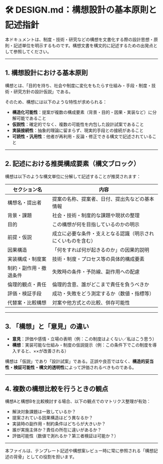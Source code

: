 # 🛠️ DESIGN.md：構想設計の基本原則と記述指針

本ドキュメントは、制度・技術・研究などの構想を文書化する際の設計思想・原則・記述単位を明示するものです。構想文書を構文的に記述するための出発点として参照してください。

---

## 1. 構想設計における基本原則

構想とは、「目的を持ち、社会や制度に変化をもたらす仕組み・手段・制度・技術・研究方針の設計仮説」である。

そのため、構想には以下のような特性が求められる：

- **構造化可能性**：提案が複数の構成要素（背景・目的・因果・実装など）に分解可能であること
- **仮説性**：確定的でなく、複数の可能性を内包した設計試案であること
- **実装接続性**：抽象的理論に留まらず、現実的手段との接続があること
- **可読性・汎用性**：他者が再利用・反論・修正できる構文で記述されていること

---

## 2. 記述における推奨構成要素（構文ブロック）

構想は以下のような構文単位に分解して記述することが推奨されます：

| セクション名 | 内容 |
|---------------|------|
| 構想名・提出者 | 提案の名称、提案者、日付、提出先などの基本情報 |
| 背景・課題 | 社会・技術・制度的な課題や現状の整理 |
| 目的 | この構想が何を目指しているのかの明示 |
| 前提・仮説 | 成立に必要な条件・支えとなる認識（明示されにくいものを含む） |
| 因果構造 | 「何をすれば何が起きるのか」の因果的説明 |
| 実装構成・制度案 | 技術・制度・プロセス等の具体的構成要素 |
| 制約・副作用・撤退条件 | 失敗時の条件・予防線、副作用への配慮 |
| 倫理的観点・責任 | 倫理的含意、誰がどこまで責任を負うべきか |
| 評価・検証手段 | 成功・失敗をどう測定するか（数値・指標等） |
| 代替案・比較構想 | 対案や他方式との比較、併存可能性 |

---

## 3. 「構想」と「意見」の違い

- **意見**：評価や感情・立場の表明（例：この制度はよくない／私はこう思う）
- **構想**：実装可能な仕組み・制度の仮説提示（例：この条件下でこの制度を導入すると、××が改善される）

構想は「仮説」であり「設計試案」である。正誤や良否ではなく、**構造的妥当性・検証可能性・構文的透明性**によって評価されるべきものである。

---

## 4. 複数の構想比較を行うときの観点

構想Aと構想Bを比較検討する場合、以下の観点でのマトリクス整理が有効：

- 解決対象課題は一致しているか？
- 提案されている因果構造はどう異なるか？
- 実装時の副作用・制約条件はどちらが大きいか？
- 誰が実施主体か？責任の所在に違いがあるか？
- 評価可能性（数値で測れるか？第三者検証は可能か？）

---

本ファイルは、テンプレート記述や構想案レビュー時に常に参照される「構想記述の背骨」としての役割を担います。
